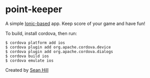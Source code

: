 point-keeper
============

A simple [Ionic-based](http://ionicframework.com/) app. Keep score of your game and have fun!

To build, install cordova, then run:


	$ cordova platform add ios
	$ cordova plugin add org.apache.cordova.device
	$ cordova plugin add org.apache.cordova.dialogs
	$ cordova build ios
	$ cordova emulate ios


Created by [Sean Hill](http://www.seanhill.info)